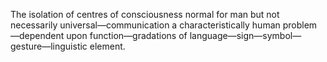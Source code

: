 The isolation of centres of consciousness normal for man but not necessarily universal—communication a characteristically human problem—dependent upon function—gradations of language—sign—symbol—gesture—linguistic element.